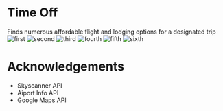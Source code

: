 # Time Off
Finds numerous affordable flight and lodging options for a designated trip
![first](https://user-images.githubusercontent.com/55225987/70907166-09af8800-1fbd-11ea-9a5b-575267753662.jpg)
![second](https://user-images.githubusercontent.com/55225987/70907224-2e0b6480-1fbd-11ea-94f7-de320147913a.jpg)
![third](https://user-images.githubusercontent.com/55225987/70907240-36639f80-1fbd-11ea-8d13-08af94554a64.jpg)
![fourth](https://user-images.githubusercontent.com/55225987/70907241-3794cc80-1fbd-11ea-97e2-6cad537487c7.jpg)
![fifth](https://user-images.githubusercontent.com/55225987/70907244-39f72680-1fbd-11ea-9d70-b76f203db53b.jpg)
![sixth](https://user-images.githubusercontent.com/55225987/70907234-32d01880-1fbd-11ea-9ee3-33e410924239.jpg)

# Acknowledgements
- Skyscanner API
- Aiport Info API
- Google Maps API
